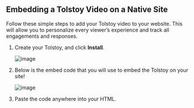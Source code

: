 ## Embedding a Tolstoy Video on a Native Site

Follow these simple steps to add your Tolstoy video to your website. This will allow you to personalize every viewer’s experience and track all engagements and responses.

1. Create your Tolstoy, and click **Install**.
   
   ![image](https://github.com/user-attachments/assets/5de77672-f2f5-4ce2-8e21-47d024f4de7c)

2. Below is the embed code that you will use to embed the Tolstoy on your site!
   
   ![image](https://github.com/user-attachments/assets/b6ae79eb-c510-420a-ae38-cc9c7497c9cf)

3. Paste the code anywhere into your HTML.

